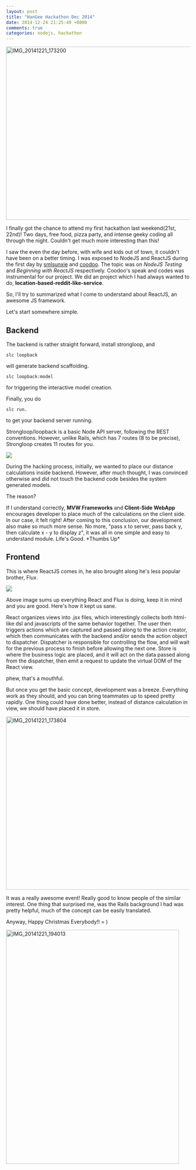 ```yaml
---
layout: post
title: "HanGee Hackathon Dec 2014"
date: 2014-12-24 21:25:49 +0800
comments: true
categories: nodejs, hackathon
---
```


<a href="https://www.flickr.com/photos/129247110@N02/16092912371" title="IMG_20141221_173200 by Mickey Chen, on Flickr"><img src="https://farm8.staticflickr.com/7467/16092912371_0d7881bb0e_z.jpg" width="640" height="474" alt="IMG_20141221_173200"></a>

I finally got the chance to attend my first hackathon last weekend(21st, 22nd)!
Two days, free food, pizza party, and intense geeky coding all through the night. Couldn't
get much more interesting than this!

I saw the even the day before, with wife and kids out of town, it couldn't
have been on a better timing. I was exposed to NodeJS and ReactJS during the first
day by [smlsunxie](https://github.com/smlsunxie) and [coodoo](https://github.com/coodoo). The
topic was on *NodeJS Testing* and *Beginning with ReactJS* respectively. Coodoo's speak and
codes was instrumental for our project. We did an project which I had always wanted to do,
**location-based-reddit-like-service**.

So, I'll try to summarized what I come to understand about ReactJS, an awesome JS framework.

Let's start somewhere simple.

## Backend

The backend is rather straight forward, install strongloop, and

    slc loopback

will generate backend scaffolding.

    slc loopback:model

for triggering the interactive model creation.

Finally, you do

    slc run.

to get your backend server running.

Strongloop/loopback is a basic Node API server, following the REST conventions. However,
unlike Rails, which has 7 routes (8 to be precise), Strongloop creates 11 routes for you.

<img src="http://strongloop.com/wp-content/uploads/2014/04/985x565xStrongLoop-API-Explorer-2014-04-19-15-49-48-2014-04-19-15-50-53.png.pagespeed.ic.pBlCARX1qr.png">

During the hacking process, initially, we wanted to place our distance calculations inside backend.
However, after much thought, I was convinced otherwise and did not touch the backend code besides
the system generated models.

The reason?

If I understand correctly, **MVW Frameworks** and **Client-Side WebApp**  encourages developer to
place much of the calculations on the client side. In our case, it felt right! After coming to this
conclusion, our development also make so much more sense. No more, "pass x to server, pass back y,
then calculate x - y to display z", it was all in one simple and easy to understand module. Life's
Good. \*Thumbs Up\*

## Frontend
This is where ReactJS comes in, he also brought along he's less popular brother, Flux.

<img src="https://raw.githubusercontent.com/facebook/flux/master/docs/img/flux-diagram-white-background.png">

Above image sums up everything React and Flux is doing, keep it in mind and you are good. Here's
how it kept us sane.

React organizes views into .jsx files, which interestingly collects both html-like dsl and javascripts
of the same behavior together. The user then triggers actions which are captured and passed along to
the action creator, which then communicates with the backend and/or sends the action object to dispatcher.
Dispatcher is responsible for controlling the flow, and will wait for the previous process to finish
before allowing the next one. Store is where the business logic are placed, and it will act on the
data passed along from the dispatcher, then emit a request to update the virtual DOM of the React
view.

phew, that's a mouthful.

But once you get the basic concept, development was a breeze. Everything work as they should, and
you can bring teammates up to speed pretty rapidly. One thing could have done better, instead of distance
calculation in view, we should have placed it in store.

<a href="https://www.flickr.com/photos/129247110@N02/16094120682" title="IMG_20141221_173804 by Mickey Chen, on Flickr"><img src="https://farm9.staticflickr.com/8659/16094120682_8035ba52f7_z.jpg" width="640" height="474" alt="IMG_20141221_173804"></a>

It was a really awesome event! Really good to know people of the similar interest. One thing that
surprised me, was the Rails background I had was pretty helpful, much of the concept can be easily
translated.

Anyway, Happy Christmas Everybody!! = )

<a href="https://www.flickr.com/photos/129247110@N02/15908746169" title="IMG_20141221_194013 by Mickey Chen, on Flickr"><img src="https://farm8.staticflickr.com/7536/15908746169_8ede4a2a8b_z.jpg" width="474" height="640" alt="IMG_20141221_194013"></a>
